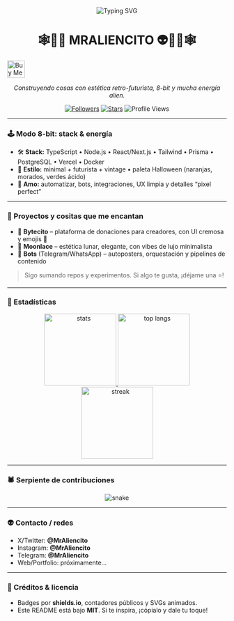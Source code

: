 <!--
  Perfil de GitHub: MrAliencito
  Tema: Halloween 8-bit (arañas, calabazas, fantasmas y aliencitos)
  Sugerencia: subí banners/íconos a /assets para mantener todo ordenado.
-->

<p align="center">
  <img src="https://readme-typing-svg.demolab.com?font=Press+Start+2P&size=18&duration=3000&pause=800&center=true&vCenter=true&width=900&lines=%F0%9F%8E%83+Hola%2C+soy+MrAliencito;%F0%9F%9A%80+Dev+Full+Stack+%7C+Maker+Creativo;%F0%9F%91%BD+Vibes+8-bit+%7C+Spooky+Season" alt="Typing SVG" />
</p>

<h1 align="center">🕸️🎃👻 MRALIENCITO 👽👻🎃🕸️</h1>
<a href="https://buymeacoffee.com/aliencitoc2" target="_blank">
  <img src="https://cdn.buymeacoffee.com/buttons/v2/default-yellow.png" alt="Buy Me A Coffee" height="40">
</a>

<p align="center">
  <em>Construyendo cosas con estética retro-futurista, 8-bit y mucha energía alien.</em>
</p>

<div align="center">

[![Followers](https://img.shields.io/github/followers/MrAliencito?style=for-the-badge&label=Seguidores)](https://github.com/MrAliencito)
[![Stars](https://img.shields.io/github/stars/MrAliencito?style=for-the-badge&label=Stars)](https://github.com/MrAliencito?tab=repositories)
![Profile Views](https://komarev.com/ghpvc/?username=MrAliencito&style=for-the-badge&label=Visitas)

</div>

---

### 🕹️ Modo 8-bit: stack & energía

- 🛠️ **Stack:** TypeScript • Node.js • React/Next.js • Tailwind • Prisma • PostgreSQL • Vercel • Docker  
- 🎨 **Estilo:** minimal + futurista + vintage • paleta Halloween (naranjas, morados, verdes ácido)  
- 🤖 **Amo:** automatizar, bots, integraciones, UX limpia y detalles “pixel perfect”

---

### 🎃 Proyectos y cositas que me encantan

- 🧪 **Bytecito** – plataforma de donaciones para creadores, con UI cremosa y emojis 👾  
- 🌙 **Moonlace** – estética lunar, elegante, con vibes de lujo minimalista  
- 🤖 **Bots** (Telegram/WhatsApp) – autoposters, orquestación y pipelines de contenido

> Sigo sumando repos y experimentos. Si algo te gusta, ¡déjame una ⭐!

---

### 👻 Estadísticas

<div align="center">

<a href="https://github.com/anuraghazra/github-readme-stats">
  <img height="165" src="https://github-readme-stats.vercel.app/api?username=MrAliencito&show_icons=true&hide_title=true&theme=radical" alt="stats" />
</a>
<a href="https://github.com/anuraghazra/github-readme-stats">
  <img height="165" src="https://github-readme-stats.vercel.app/api/top-langs/?username=MrAliencito&layout=compact&theme=radical" alt="top langs" />
</a>

<br/>

<a href="https://git.io/streak-stats">
  <img height="165" src="https://streak-stats.demolab.com?user=MrAliencito&theme=radical&hide_border=false" alt="streak" />
</a>

</div>

---

### 🕷️ Serpiente de contribuciones

<p align="center">
  <picture>
    <source media="(prefers-color-scheme: dark)" srcset="https://raw.githubusercontent.com/MrAliencito/MrAliencito/output/snake-dark.svg" />
    <img alt="snake" src="https://raw.githubusercontent.com/MrAliencito/MrAliencito/output/snake.svg" />
  </picture>
</p>

---

### 👽 Contacto / redes

- X/Twitter: **@MrAliencito**
- Instagram: **@MrAliencito**
- Telegram: **@MrAliencito**
- Web/Portfolio: próximamente…

---

### 🧛 Créditos & licencia

- Badges por **shields.io**, contadores públicos y SVGs animados.
- Este README está bajo **MIT**. Si te inspira, ¡cópialo y dale tu toque!

<!--
────────────────────────────────────────────────────────
Separadores 8-bit (copiables)
🕸️━━━━━━━━━━━━━━━━━━━━━━━━━━━━━━━━━━━━━━━━━━━━🕸️
🎃━━━━━━━━━━━━━━━━━━━━━━━━━━━━━━━━━━━━━━━━━━━━🎃
👻━━━━━━━━━━━━━━━━━━━━━━━━━━━━━━━━━━━━━━━━━━━━👻
👽━━━━━━━━━━━━━━━━━━━━━━━━━━━━━━━━━━━━━━━━━━━━👽
────────────────────────────────────────────────────────
-->
